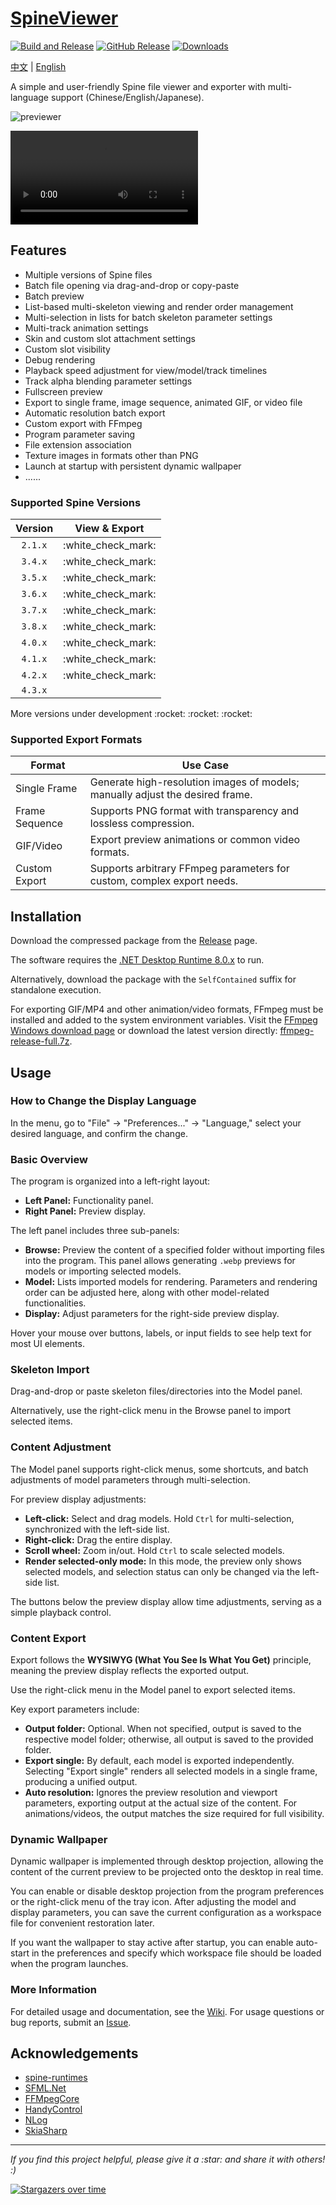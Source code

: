 # [SpineViewer](https://github.com/ww-rm/SpineViewer)

[![Build and Release](https://github.com/ww-rm/SpineViewer/actions/workflows/dotnet-desktop.yml/badge.svg)](https://github.com/ww-rm/SpineViewer/actions/workflows/dotnet-desktop.yml)
[![GitHub Release](https://img.shields.io/github/v/release/ww-rm/SpineViewer?logo=github\&logoColor=959da5\&label=Release\&labelColor=3f4850)](https://github.com/ww-rm/SpineViewer/releases)
[![Downloads](https://img.shields.io/github/downloads/ww-rm/SpineViewer/total?logo=github\&logoColor=959da5\&label=Downloads\&labelColor=3f4850)](https://github.com/ww-rm/SpineViewer/releases)

[中文](README.md) | [English](README.en.md)

A simple and user-friendly Spine file viewer and exporter with multi-language support (Chinese/English/Japanese).

![previewer](https://github.com/user-attachments/assets/697ae86f-ddf0-445d-951c-cf04f5206e40)

<video src="https://github.com/user-attachments/assets/37b6b730-088a-4352-827a-c338127a16f0"></video>

## Features

- Multiple versions of Spine files
- Batch file opening via drag-and-drop or copy-paste
- Batch preview
- List-based multi-skeleton viewing and render order management
- Multi-selection in lists for batch skeleton parameter settings
- Multi-track animation settings
- Skin and custom slot attachment settings
- Custom slot visibility
- Debug rendering
- Playback speed adjustment for view/model/track timelines
- Track alpha blending parameter settings
- Fullscreen preview
- Export to single frame, image sequence, animated GIF, or video file
- Automatic resolution batch export
- Custom export with FFmpeg
- Program parameter saving
- File extension association
- Texture images in formats other than PNG
- Launch at startup with persistent dynamic wallpaper
- ......

### Supported Spine Versions

| Version |     View & Export    |
| :-----: | :------------------: |
| `2.1.x` | :white\_check\_mark: |
| `3.4.x` | :white\_check\_mark: |
| `3.5.x` | :white\_check\_mark: |
| `3.6.x` | :white\_check\_mark: |
| `3.7.x` | :white\_check\_mark: |
| `3.8.x` | :white\_check\_mark: |
| `4.0.x` | :white\_check\_mark: |
| `4.1.x` | :white\_check\_mark: |
| `4.2.x` | :white\_check\_mark: |
| `4.3.x` |                      |

More versions under development \:rocket: \:rocket: \:rocket:

### Supported Export Formats

| Format         | Use Case                                                                      |
| -------------- | ----------------------------------------------------------------------------- |
| Single Frame   | Generate high-resolution images of models; manually adjust the desired frame. |
| Frame Sequence | Supports PNG format with transparency and lossless compression.               |
| GIF/Video      | Export preview animations or common video formats.                            |
| Custom Export  | Supports arbitrary FFmpeg parameters for custom, complex export needs.        |

## Installation

Download the compressed package from the [Release](https://github.com/ww-rm/SpineViewer/releases) page.

The software requires the [.NET Desktop Runtime 8.0.x](https://dotnet.microsoft.com/download/dotnet/8.0) to run.

Alternatively, download the package with the `SelfContained` suffix for standalone execution.

For exporting GIF/MP4 and other animation/video formats, FFmpeg must be installed and added to the system environment variables. Visit the [FFmpeg Windows download page](https://ffmpeg.org/download.html#build-windows) or download the latest version directly: [ffmpeg-release-full.7z](https://www.gyan.dev/ffmpeg/builds/ffmpeg-release-full.7z).

## Usage

### How to Change the Display Language

In the menu, go to "File" -> "Preferences..." -> "Language," select your desired language, and confirm the change.

### Basic Overview

The program is organized into a left-right layout:

- **Left Panel:** Functionality panel.
- **Right Panel:** Preview display.

The left panel includes three sub-panels:

- **Browse:** Preview the content of a specified folder without importing files into the program. This panel allows generating `.webp` previews for models or importing selected models.
- **Model:** Lists imported models for rendering. Parameters and rendering order can be adjusted here, along with other model-related functionalities.
- **Display:** Adjust parameters for the right-side preview display.

Hover your mouse over buttons, labels, or input fields to see help text for most UI elements.

### Skeleton Import

Drag-and-drop or paste skeleton files/directories into the Model panel.

Alternatively, use the right-click menu in the Browse panel to import selected items.

### Content Adjustment

The Model panel supports right-click menus, some shortcuts, and batch adjustments of model parameters through multi-selection.

For preview display adjustments:

- **Left-click:** Select and drag models. Hold `Ctrl` for multi-selection, synchronized with the left-side list.
- **Right-click:** Drag the entire display.
- **Scroll wheel:** Zoom in/out. Hold `Ctrl` to scale selected models.
- **Render selected-only mode:** In this mode, the preview only shows selected models, and selection status can only be changed via the left-side list.

The buttons below the preview display allow time adjustments, serving as a simple playback control.

### Content Export

Export follows the **WYSIWYG (What You See Is What You Get)** principle, meaning the preview display reflects the exported output.

Use the right-click menu in the Model panel to export selected items.

Key export parameters include:

- **Output folder:** Optional. When not specified, output is saved to the respective model folder; otherwise, all output is saved to the provided folder.
- **Export single:** By default, each model is exported independently. Selecting "Export single" renders all selected models in a single frame, producing a unified output.
- **Auto resolution:** Ignores the preview resolution and viewport parameters, exporting output at the actual size of the content. For animations/videos, the output matches the size required for full visibility.

### Dynamic Wallpaper

Dynamic wallpaper is implemented through desktop projection, allowing the content of the current preview to be projected onto the desktop in real time.

You can enable or disable desktop projection from the program preferences or the right-click menu of the tray icon. After adjusting the model and display parameters, you can save the current configuration as a workspace file for convenient restoration later.

If you want the wallpaper to stay active after startup, you can enable auto-start in the preferences and specify which workspace file should be loaded when the program launches.

### More Information

For detailed usage and documentation, see the [Wiki](https://github.com/ww-rm/SpineViewer/wiki). For usage questions or bug reports, submit an [Issue](https://github.com/ww-rm/SpineViewer/issues).

## Acknowledgements

- [spine-runtimes](https://github.com/EsotericSoftware/spine-runtimes)
- [SFML.Net](https://github.com/SFML/SFML.Net)
- [FFMpegCore](https://github.com/rosenbjerg/FFMpegCore)
- [HandyControl](https://github.com/HandyOrg/HandyControl)
- [NLog](https://github.com/NLog/NLog)
- [SkiaSharp](https://github.com/mono/SkiaSharp)

---

*If you find this project helpful, please give it a \:star: and share it with others! :)*

[![Stargazers over time](https://starchart.cc/ww-rm/SpineViewer.svg?variant=adaptive)](https://starchart.cc/ww-rm/SpineViewer)
